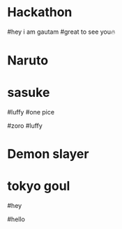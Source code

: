 # Hackathon

#hey i am gautam
#great to see you🔥


# Naruto 
# sasuke


#luffy
#one pice

#zoro
#luffy


# Demon slayer
# tokyo goul

#hey


#hello
